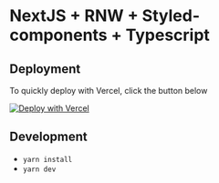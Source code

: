 # NextJS + RNW + Styled-components + Typescript

## Deployment
To quickly deploy with Vercel, click the button below

[![Deploy with Vercel](https://vercel.com/button)](https://vercel.com/new/git/external?repository-url=https://github.com/turbothinh/next-rnw-styled-components)

## Development
- `yarn install`
- `yarn dev`